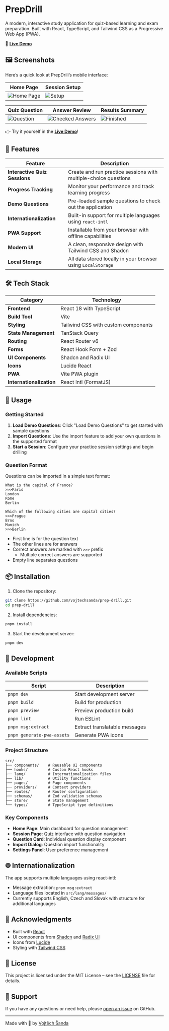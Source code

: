 # PrepDrill

A modern, interactive study application for quiz-based learning and exam preparation. Built with React, TypeScript, and Tailwind CSS as a Progressive Web App (PWA).

🔗 **[Live Demo](https://vojtechsanda.github.io/prep-drill/)**

## 🖼️ Screenshots

Here’s a quick look at PrepDrill’s mobile interface:

| Home Page                                | Session Setup                     |
| ---------------------------------------- | --------------------------------- |
| ![Home Page](./screenshots/homepage.png) | ![Setup](./screenshots/setup.png) |

| Quiz Question                           | Answer Review                                       | Results Summary                                |
| --------------------------------------- | --------------------------------------------------- | ---------------------------------------------- |
| ![Question](./screenshots/question.png) | ![Checked Answers](./screenshots/answer-review.png) | ![Finished](./screenshots/results-summary.png) |

👉 Try it yourself in the **[Live Demo](https://vojtechsanda.github.io/prep-drill/)**!

## 🚀 Features

| Feature                       | Description                                                     |
| ----------------------------- | --------------------------------------------------------------- |
| **Interactive Quiz Sessions** | Create and run practice sessions with multiple-choice questions |
| **Progress Tracking**         | Monitor your performance and track learning progress            |
| **Demo Questions**            | Pre-loaded sample questions to check out the application        |
| **Internationalization**      | Built-in support for multiple languages using `react-intl`      |
| **PWA Support**               | Installable from your browser with offline capabilities         |
| **Modern UI**                 | A clean, responsive design with Tailwind CSS and Shadcn         |
| **Local Storage**             | All data stored locally in your browser using `LocalStorage`    |

## 🛠️ Tech Stack

| Category                 | Technology                          |
| ------------------------ | ----------------------------------- |
| **Frontend**             | React 18 with TypeScript            |
| **Build Tool**           | Vite                                |
| **Styling**              | Tailwind CSS with custom components |
| **State Management**     | TanStack Query                      |
| **Routing**              | React Router v6                     |
| **Forms**                | React Hook Form + Zod               |
| **UI Components**        | Shadcn and Radix UI                 |
| **Icons**                | Lucide React                        |
| **PWA**                  | Vite PWA plugin                     |
| **Internationalization** | React Intl (FormatJS)               |

## 🎯 Usage

### Getting Started

1. **Load Demo Questions**: Click "Load Demo Questions" to get started with sample questions
2. **Import Questions**: Use the import feature to add your own questions in the supported format
3. **Start a Session**: Configure your practice session settings and begin drilling

### Question Format

Questions can be imported in a simple text format:

```
What is the capital of France?
>>>Paris
London
Rome
Berlin

Which of the following cities are capital cities?
>>>Prague
Brno
Munich
>>>Berlin
```

- First line is for the question text
- The other lines are for answers
- Correct answers are marked with `>>>` prefix
  - Multiple correct answers are supported
- Empty line separates questions

## 📦 Installation

1. Clone the repository:

```bash
git clone https://github.com/vojtechsanda/prep-drill.git
cd prep-drill
```

2. Install dependencies:

```bash
pnpm install
```

3. Start the development server:

```bash
pnpm dev
```

## 🚀 Development

### Available Scripts

| Script                     | Description                   |
| -------------------------- | ----------------------------- |
| `pnpm dev`                 | Start development server      |
| `pnpm build`               | Build for production          |
| `pnpm preview`             | Preview production build      |
| `pnpm lint`                | Run ESLint                    |
| `pnpm msg:extract`         | Extract translatable messages |
| `pnpm generate-pwa-assets` | Generate PWA icons            |

### Project Structure

```
src/
├── components/    # Reusable UI components
├── hooks/         # Custom React hooks
├── lang/          # Internationalization files
├── lib/           # Utility functions
├── pages/         # Page components
├── providers/     # Context providers
├── routes/        # Router configuration
├── schemas/       # Zod validation schemas
├── store/         # State management
└── types/         # TypeScript type definitions
```

### Key Components

- **Home Page**: Main dashboard for question management
- **Session Page**: Quiz interface with question navigation
- **Question Card**: Individual question display component
- **Import Dialog**: Question import functionality
- **Settings Panel**: User preference management

## 🌐 Internationalization

The app supports multiple languages using react-intl:

- Message extraction: `pnpm msg:extract`
- Language files located in `src/lang/messages/`
- Currently supports English, Czech and Slovak with structure for additional languages

## 🙏 Acknowledgments

- Built with [React](https://reactjs.org/)
- UI components from [Shadcn](https://ui.shadcn.com/) and [Radix UI](https://www.radix-ui.com/)
- Icons from [Lucide](https://lucide.dev/)
- Styling with [Tailwind CSS](https://tailwindcss.com/)

## 📄 License

This project is licensed under the MIT License – see the [LICENSE](./LICENSE) file for details.

## 📧 Support

If you have any questions or need help, please [open an issue](https://github.com/vojtechsanda/prep-drill/issues/new) on GitHub.

---

Made with 💖 by [Vojtěch Šanda](https://vojtechsanda.cz)
